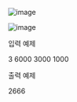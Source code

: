 ![image](https://user-images.githubusercontent.com/74404132/130181108-47b08064-e046-4bfc-9ae5-9ddbc6963c85.png)

![image](https://user-images.githubusercontent.com/74404132/130181141-5c473bea-009e-43fb-bdf4-e3e31b5dd425.png)

입력 예제

3
6000 3000 1000

출력 예제

2666